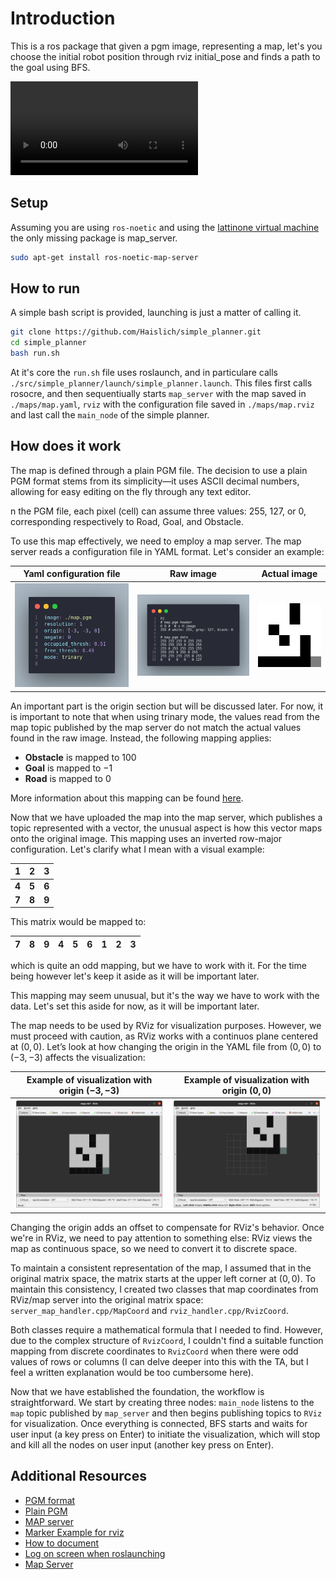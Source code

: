 # Introduction

This is a ros package that given a pgm image, representing a map, let's you choose the initial robot position through rviz initial_pose and finds a path to the goal using BFS.

<video src="./docs/videos/run_example.mp4"></video>

## Setup

Assuming you are using `ros-noetic` and using the [lattinone virtual machine](https://sites.google.com/diag.uniroma1.it/robot-programming-2023-24/teaching-material?authuser=0#:~:text=Virtual%20Machine%20Image) the only missing package is map_server.

```bash
sudo apt-get install ros-noetic-map-server
```

## How to run

A simple bash script is provided, launching is just a matter of calling it.

```bash
git clone https://github.com/Haislich/simple_planner.git
cd simple_planner
bash run.sh
```

At it's core the `run.sh` file uses roslaunch, and in particulare calls `./src/simple_planner/launch/simple_planner.launch`.
This files first calls rosocre, and then sequentiually starts `map_server` with the map saved in `./maps/map.yaml`, `rviz` with the configuration file saved in `./maps/map.rviz` and last call the `main_node` of the simple planner.

## How does it work

The map is defined through a plain PGM file. The decision to use a plain PGM format stems from its simplicity—it uses ASCII decimal numbers, allowing for easy editing on the fly through any text editor.

n the PGM file, each pixel (cell) can assume three values: $255$, $127$, or $0$, corresponding respectively to Road, Goal, and Obstacle.

To use this map effectively, we need to employ a map server. The map server reads a configuration file in YAML format. Let's consider an example:

| Yaml configuration file   |  Raw image  | Actual image  |
| -------- | ------- | ------- |
| ![yaml](./docs/images/map_yaml.png) |  ![raw](./docs/images/map_pgm.png)    |![actual](./docs/images/map_view.png)   |

An important part is the origin section but will be discussed later. For now, it is important to note that when using trinary mode, the values read from the map topic published by the map server do not match the actual values found in the raw image. Instead, the following mapping applies:

- **Obstacle** is mapped to $100$
- **Goal** is mapped to $-1$
- **Road** is mapped to $0$

More information about this mapping can be found [here](http://wiki.ros.org/map_server#:~:text=Nomenclature%20is%20hard.-,Trinary,-The%20standard%20interpretation).

Now that we have uploaded the map into the map server, which publishes a topic represented with a vector, the unusual aspect is how this vector maps onto the original image. This mapping uses an inverted row-major configuration. Let's clarify what I mean with a visual example:

| 1 | 2 |3|
|-| - | -|
| **4** | **5** |**6** |
| **7** | **8** |**9** |

This matrix would be mapped to:

| 7 | 8 | 9 | 4 | 5 | 6 | 1 | 2 | 3 |
|-  | - | - |-  | - | - |-  | - | - |

which is quite an odd mapping, but we have to work with it.
For the time being however let's keep it aside as it will be important later.

This mapping may seem unusual, but it's the way we have to work with the data. Let's set this aside for now, as it will be important later.

The map needs to be used by RViz for visualization purposes. However, we must proceed with caution, as RViz works with a continuos plane centered at $(0,0)$. Let’s look at how changing the origin in the YAML file from $(0,0)$ to $(-3,-3)$ affects the visualization:

|Example of visualization with origin $(-3,-3)$|Example of visualization with origin $(0,0)$|
|-|-|
|![example ok](./docs/images/rviz_map_ok.png)|![example nok](./docs/images/rviz_map_nok.png)|

Changing the origin adds an offset to compensate for RViz's behavior. Once we're in RViz, we need to pay attention to something else: RViz views the map as continuous space, so we need to convert it to discrete space.

To maintain a consistent representation of the map, I assumed that in the original matrix space, the matrix starts at the upper left corner at $(0,0)$. To maintain this consistency, I created two classes that map coordinates from RViz/map server into the original matrix space: `server_map_handler.cpp/MapCoord` and `rviz_handler.cpp/RvizCoord`.

Both classes require a mathematical formula that I needed to find. However, due to the complex structure of `RvizCoord`, I couldn't find a suitable function mapping from discrete coordinates to `RvizCoord` when there were odd values of rows or columns (I can delve deeper into this with the TA, but I feel a written explanation would be too cumbersome here).

Now that we have established the foundation, the workflow is straightforward. We start by creating three nodes: `main_node` listens to the `map` topic published by `map_server` and then begins publishing topics to `RViz` for visualization. Once everything is connected, BFS starts and waits for user input (a key press on Enter) to initiate the visualization, which will stop and kill all the nodes on user input (another key press on Enter).

## Additional Resources

- [PGM format](https://netpbm.sourceforge.net/doc/pgm.html)
- [Plain PGM](https://netpbm.sourceforge.net/doc/pgm.html#:~:text=There%20is%20actually%20another%20version%20of%20the%20PGM%20format%20that%20is%20fairly%20rare%3A%20%22plain%22%20PGM%20format)
- [MAP server](https://wiki.ros.org/map_server)
- [Marker Example for rviz](http://wiki.ros.org/rviz/Tutorials/Markers%3A%20Basic%20Shapes)
- [How to document](https://softwareengineering.stackexchange.com/questions/84071/is-it-better-to-document-functions-in-the-header-file-or-the-source-file)
- [Log on screen when roslaunching](https://answers.ros.org/question/258512/enable-roslaunch-to-log/)
- [Map Server](http://wiki.ros.org/map_server)
